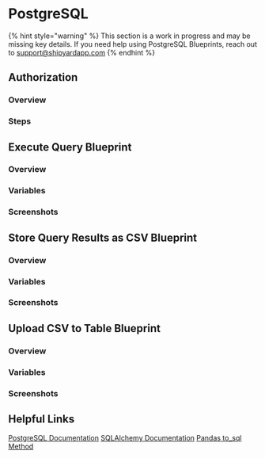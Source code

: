 # PostgreSQL

{% hint style="warning" %}
This section is a work in progress and may be missing key details. If you need help using PostgreSQL Blueprints, reach out to support@shipyardapp.com
{% endhint %}

## Authorization

### Overview

### Steps

## Execute Query Blueprint

### Overview

### Variables

### Screenshots

## Store Query Results as CSV Blueprint

### Overview

### Variables

### Screenshots

## Upload CSV to Table Blueprint

### Overview

### Variables

### Screenshots

## Helpful Links

[PostgreSQL Documentation](https://www.postgresql.org/docs/12/index.html) [SQLAlchemy Documentation](https://docs.sqlalchemy.org/en/13/) [Pandas to\_sql Method](https://pandas.pydata.org/pandas-docs/stable/reference/api/pandas.DataFrame.to_sql.html)

